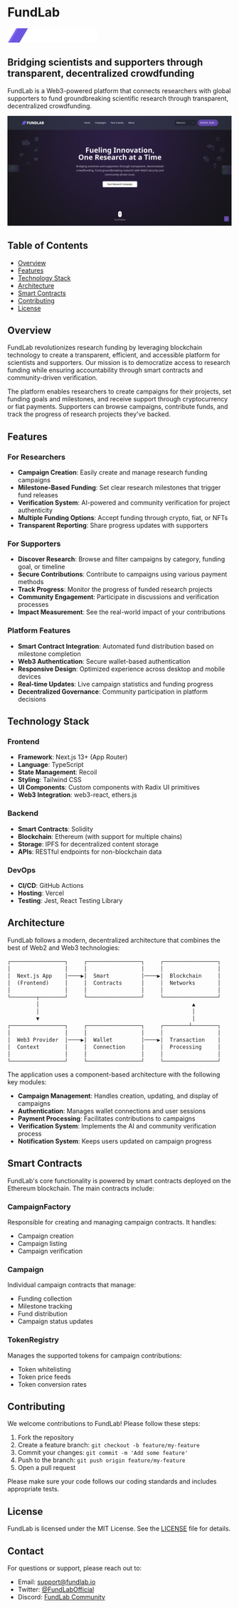 # FundLab

![FundLab Logo](public/assets/logo.png)

## Bridging scientists and supporters through transparent, decentralized crowdfunding

FundLab is a Web3-powered platform that connects researchers with global supporters to fund groundbreaking scientific research through transparent, decentralized crowdfunding.

![FundLab Screenshot](public/assets/screenshot.png)

## Table of Contents

- [Overview](#overview)
- [Features](#features)
- [Technology Stack](#technology-stack)
- [Architecture](#architecture)
- [Smart Contracts](#smart-contracts)
- [Contributing](#contributing)
- [License](#license)

## Overview

FundLab revolutionizes research funding by leveraging blockchain technology to create a transparent, efficient, and accessible platform for scientists and supporters. Our mission is to democratize access to research funding while ensuring accountability through smart contracts and community-driven verification.

The platform enables researchers to create campaigns for their projects, set funding goals and milestones, and receive support through cryptocurrency or fiat payments. Supporters can browse campaigns, contribute funds, and track the progress of research projects they've backed.

## Features

### For Researchers

- **Campaign Creation**: Easily create and manage research funding campaigns
- **Milestone-Based Funding**: Set clear research milestones that trigger fund releases
- **Verification System**: AI-powered and community verification for project authenticity
- **Multiple Funding Options**: Accept funding through crypto, fiat, or NFTs
- **Transparent Reporting**: Share progress updates with supporters

### For Supporters

- **Discover Research**: Browse and filter campaigns by category, funding goal, or timeline
- **Secure Contributions**: Contribute to campaigns using various payment methods
- **Track Progress**: Monitor the progress of funded research projects
- **Community Engagement**: Participate in discussions and verification processes
- **Impact Measurement**: See the real-world impact of your contributions

### Platform Features

- **Smart Contract Integration**: Automated fund distribution based on milestone completion
- **Web3 Authentication**: Secure wallet-based authentication
- **Responsive Design**: Optimized experience across desktop and mobile devices
- **Real-time Updates**: Live campaign statistics and funding progress
- **Decentralized Governance**: Community participation in platform decisions

## Technology Stack

### Frontend
- **Framework**: Next.js 13+ (App Router)
- **Language**: TypeScript
- **State Management**: Recoil
- **Styling**: Tailwind CSS
- **UI Components**: Custom components with Radix UI primitives
- **Web3 Integration**: web3-react, ethers.js

### Backend
- **Smart Contracts**: Solidity
- **Blockchain**: Ethereum (with support for multiple chains)
- **Storage**: IPFS for decentralized content storage
- **APIs**: RESTful endpoints for non-blockchain data

### DevOps
- **CI/CD**: GitHub Actions
- **Hosting**: Vercel
- **Testing**: Jest, React Testing Library

## Architecture

FundLab follows a modern, decentralized architecture that combines the best of Web2 and Web3 technologies:

```
┌─────────────────┐     ┌─────────────────┐     ┌─────────────────┐
│                 │     │                 │     │                 │
│  Next.js App    │────▶│  Smart          │────▶│  Blockchain     │
│  (Frontend)     │     │  Contracts      │     │  Networks       │
│                 │     │                 │     │                 │
└────────┬────────┘     └─────────────────┘     └─────────────────┘
         │                                                ▲
         │                                                │
         ▼                                                │
┌─────────────────┐     ┌─────────────────┐     ┌────────┴────────┐
│                 │     │                 │     │                 │
│  Web3 Provider  │────▶│  Wallet         │────▶│  Transaction    │
│  Context        │     │  Connection     │     │  Processing     │
│                 │     │                 │     │                 │
└─────────────────┘     └─────────────────┘     └─────────────────┘
```

The application uses a component-based architecture with the following key modules:

- **Campaign Management**: Handles creation, updating, and display of campaigns
- **Authentication**: Manages wallet connections and user sessions
- **Payment Processing**: Facilitates contributions to campaigns
- **Verification System**: Implements the AI and community verification process
- **Notification System**: Keeps users updated on campaign progress

## Smart Contracts

FundLab's core functionality is powered by smart contracts deployed on the Ethereum blockchain. The main contracts include:

### CampaignFactory

Responsible for creating and managing campaign contracts. It handles:
- Campaign creation
- Campaign listing
- Campaign verification

### Campaign

Individual campaign contracts that manage:
- Funding collection
- Milestone tracking
- Fund distribution
- Campaign status updates

### TokenRegistry

Manages the supported tokens for campaign contributions:
- Token whitelisting
- Token price feeds
- Token conversion rates

## Contributing

We welcome contributions to FundLab! Please follow these steps:

1. Fork the repository
2. Create a feature branch: `git checkout -b feature/my-feature`
3. Commit your changes: `git commit -m 'Add some feature'`
4. Push to the branch: `git push origin feature/my-feature`
5. Open a pull request

Please make sure your code follows our coding standards and includes appropriate tests.

## License

FundLab is licensed under the MIT License. See the [LICENSE](LICENSE) file for details.

## Contact

For questions or support, please reach out to:
- Email: support@fundlab.io
- Twitter: [@FundLabOfficial](https://twitter.com/FundLabOfficial)
- Discord: [FundLab Community](https://discord.gg/fundlab)